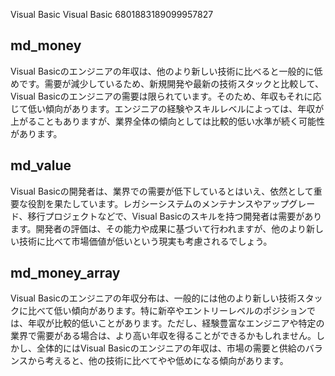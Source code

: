 Visual Basic
Visual Basic
6801883189099957827



## md_money

Visual Basicのエンジニアの年収は、他のより新しい技術に比べると一般的に低めです。需要が減少しているため、新規開発や最新の技術スタックと比較して、Visual Basicのエンジニアの需要は限られています。そのため、年収もそれに応じて低い傾向があります。エンジニアの経験やスキルレベルによっては、年収が上がることもありますが、業界全体の傾向としては比較的低い水準が続く可能性があります。

## md_value

Visual Basicの開発者は、業界での需要が低下しているとはいえ、依然として重要な役割を果たしています。レガシーシステムのメンテナンスやアップグレード、移行プロジェクトなどで、Visual Basicのスキルを持つ開発者は需要があります。開発者の評価は、その能力や成果に基づいて行われますが、他のより新しい技術に比べて市場価値が低いという現実も考慮されるでしょう。

## md_money_array

Visual Basicのエンジニアの年収分布は、一般的には他のより新しい技術スタックに比べて低い傾向があります。特に新卒やエントリーレベルのポジションでは、年収が比較的低いことがあります。ただし、経験豊富なエンジニアや特定の業界で需要がある場合は、より高い年収を得ることができるかもしれません。しかし、全体的にはVisual Basicのエンジニアの年収は、市場の需要と供給のバランスから考えると、他の技術に比べてやや低めになる傾向があります。













